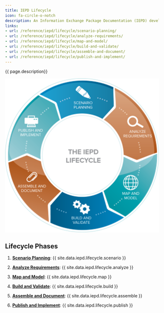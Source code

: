 ```yaml
---
title: IEPD Lifecycle
icon: fa-circle-o-notch
description: An Information Exchange Package Documentation (IEPD) developer designs, builds, and validates the components (artifacts) of an Information Exchange Package(IEP). The process consists of a six-phase lifecycle.
links:
- url: /reference/iepd/lifecycle/scenario-planning/
- url: /reference/iepd/lifecycle/analyze-requirements/
- url: /reference/iepd/lifecycle/map-and-model/
- url: /reference/iepd/lifecycle/build-and-validate/
- url: /reference/iepd/lifecycle/assemble-and-document/
- url: /reference/iepd/lifecycle/publish-and-implement/
---
```


{{ page.description}}

![IEPD Lifecycle](iepd-lifecycle01.png "IEPD Lifecycle")

## Lifecycle Phases

1. **[Scenario Planning](scenario-planning/ "Scenario Planning")**: {{ site.data.iepd.lifecycle.scenario }}

2. **[Analyze Requirements](analyze-requirements/ "Analyze Requirements")**: {{ site.data.iepd.lifecycle.analyze }}

3. **[Map and Model](map-and-model/ "Map and Model")**: {{ site.data.iepd.lifecycle.map }}

4. **[Build and Validate](build-and-validate/ "Build and Validate")**: {{ site.data.iepd.lifecycle.build }}

5. **[Assemble and Document](assemble-and-document/ "Assemble and Document")**: {{ site.data.iepd.lifecycle.assemble }}

6. **[Publish and Implement](publish-and-implement/ "Publish and Implement")**: {{ site.data.iepd.lifecycle.publish }}
